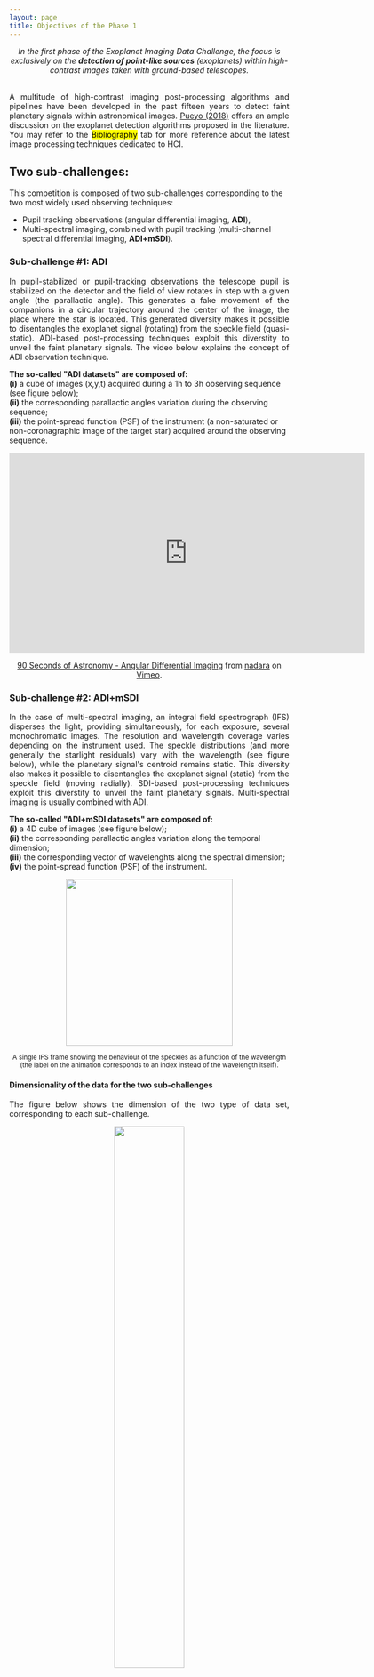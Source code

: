 ```yaml
---
layout: page
title: Objectives of the Phase 1 
---
```


<center><i>In the first phase of the Exoplanet Imaging Data Challenge, the focus is exclusively on the <strong>detection of point-like sources</strong> (exoplanets) within high-contrast images taken with ground-based telescopes.</i></center>

<br>

<p style='text-align: justify;'>
A multitude of high-contrast imaging post-processing algorithms and pipelines have been developed in the past fifteen years to detect faint planetary signals within astronomical images. <a href='[https://bobbyhadz.com](https://link.springer.com/referenceworkentry/10.1007/978-3-319-30648-3_10-1)'>Pueyo (2018)</a> offers an ample discussion on the exoplanet detection algorithms proposed in the literature. You may refer to the <mark>Bibliography</mark> tab for more reference about the latest image processing techniques dedicated to HCI.
</p>


## Two sub-challenges:
This competition is composed of two sub-challenges corresponding to the two most widely used observing techniques:<br> 
- Pupil tracking observations (angular differential imaging, **ADI**), <br> 
- Multi-spectral imaging, combined with pupil tracking (multi-channel spectral differential imaging, **ADI+mSDI**). 


### Sub-challenge #1: ADI
<p style='text-align: justify;'>In pupil-stabilized or pupil-tracking observations the telescope pupil is stabilized on the detector and the field of view rotates in step with a given angle (the parallactic angle). This generates a fake movement of the companions in a circular trajectory around the center of the image, the place where the star is located. This generated diversity makes it possible to disentangles the exoplanet signal (rotating) from the speckle field (quasi-static). ADI-based post-processing techniques exploit this diverstity to unveil the faint planetary signals. The video below explains the concept of ADI observation technique.</p>

**The so-called "ADI datasets" are composed of:**<br> 
**(i)** a cube of images (x,y,t) acquired during a 1h to 3h observing sequence (see figure below);<br>
**(ii)** the corresponding parallactic angles variation during the observing sequence;<br>
**(iii)** the point-spread function (PSF) of the instrument (a non-saturated or non-coronagraphic image of the target star) acquired around the observing sequence. 

<center> 
<iframe src="https://player.vimeo.com/video/125547220" width="640" height="360" frameborder="0" allow="autoplay; fullscreen" allowfullscreen></iframe>
<p><a href="https://vimeo.com/125547220">90 Seconds of Astronomy - Angular Differential Imaging</a> from <a href="https://vimeo.com/user5671143">nadara</a> on <a href="https://vimeo.com">Vimeo</a>.</p>
</center> 


### Sub-challenge #2: ADI+mSDI
<p style='text-align: justify;'>In the case of multi-spectral imaging, an integral field spectrograph (IFS) disperses the light, providing simultaneously, for each exposure, several monochromatic images. The resolution and wavelength coverage varies depending on the instrument used. The speckle distributions (and more generally the starlight residuals) vary with the wavelength (see figure below), while the planetary signal's centroid remains static. This diversity also makes it possible to disentangles the exoplanet signal (static) from the speckle field (moving radially). SDI-based post-processing techniques exploit this diverstity to unveil the faint planetary signals. Multi-spectral imaging is usually combined with ADI. </p>

**The so-called "ADI+mSDI datasets" are composed of:**<br>
**(i)** a 4D cube of images (see figure below);<br>
**(ii)** the corresponding parallactic angles variation along the temporal dimension;<br>
**(iii)** the corresponding vector of wavelenghts along the spectral dimension;<br>
**(iv)** the point-spread function (PSF) of the instrument.


<p align="center">
<img src="https://raw.githubusercontent.com/exoplanet-imaging-challenge/exoplanet-imaging-challenge.github.io/master/img/ifs_frame.gif" width="300" height="auto%"/>
</p>
<center><small>A single IFS frame showing the behaviour of the speckles as a function of the wavelength (the label on the animation corresponds to an index instead of the wavelength itself).</small></center>

#### Dimensionality of the data for the two sub-challenges
<p style='text-align: justify;'>The figure below shows the dimension of the two type of data set, corresponding to each sub-challenge.</p>
<p align="center">
<img src="https://raw.githubusercontent.com/exoplanet-imaging-challenge/exoplanet-imaging-challenge.github.io/master/img/challenge_fig1.001.png" width="50%" height="50%"/>
</p>
<center><small>Dimensionality of the high-contrast image cubes constituting this challenge depending on the observing technique. The left panel shows a single ADI data cube and the right panel shows an ADI + mSDI data cube. </small></center>


#### Typical process to detect point source
<p style='text-align: justify;'>The figure below shows an schematic representation of an HCI point source detection pipeline. 
In this phase of the data challenge, we do not use datasets with known (real) companions. Instead, we injected synthetic planetary signals in the data in order to measure the detection capability of different algorithms. Each challenge cube contains from <strong>none to five synthetic point-sources</strong>, injected using a standard process (without accounting for smearing or any source of variable photometry). For spectrally dispersed data we additionnaly use three empirical field brown dwarf template spectra for the injection of the synthetic planetary signals in the different spectral channels.</p>

<p align="center">
<img src="https://raw.githubusercontent.com/exoplanet-imaging-challenge/exoplanet-imaging-challenge.github.io/master/img/challenge_fig2.001.png" />
</p>
<center><small>Schematic representation of the high-contrast imaging data processing pipeline. Case of a LBT/LMIRCam data cube of the star HR8799.</small></center>
 
{: .box-note}
**Note on RDI:** Although Referential Differential Imaging (**RDI**) does not constitute a separate sub-challenge, we welcome submissions that make use of reference datasets or libraries (whether it is the cubes provided within the challenge or external ones). We only require the participant to **make clear if RDI is used** instead of pure ADI or ADI+mSDI post-processing (this is explained on the "metrics" sub-section on the top navigation bar).
